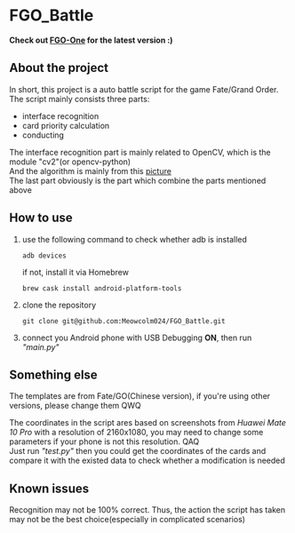 # FGO_Battle

__Check out [FGO-One](https://github.com/Meowcolm024/FGO-One) for the latest version :)__  

## About the project

In short, this project is a auto battle script for the game
Fate/Grand Order.  
The script mainly consists three parts: 
* interface recognition
* card priority calculation
* conducting

The interface recognition part is mainly related to 
OpenCV, which is the module "cv2"(or opencv-python)  
And the algorithm is mainly from this 
[picture](https://upload-images.jianshu.io/upload_images/13678149-b63bcf30df4684f2.jpg?imageMogr2/auto-orient/strip%7CimageView2/2/w/1240)  
The last part obviously is the part which combine the parts 
mentioned above

## How to use

1. use the following command to check whether adb is installed
    ```
    adb devices
    ```
    if not, install it via Homebrew
    ```
    brew cask install android-platform-tools
    ```

2. clone the repository
    ```
    git clone git@github.com:Meowcolm024/FGO_Battle.git
    ```
   
3. connect you Android phone with USB Debugging __ON__, then 
run _"main.py"_

## Something else

The templates are from Fate/GO(Chinese version), if you're using
other versions, please change them QWQ

The coordinates in the script ares based on screenshots from
_Huawei Mate 10 Pro_ with a resolution of 2160x1080, you may 
need to change some parameters if your phone is not this resolution. QAQ  
Just run _"test.py"_ then you could get the coordinates of the cards
and compare it with the existed data to check whether a modification is needed

## Known issues

Recognition may not be 100% correct. Thus, the action the script has
taken may not be the best choice(especially in complicated scenarios)
